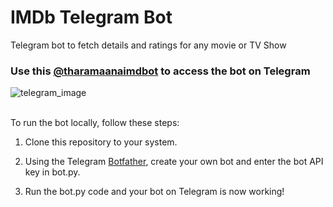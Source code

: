 # IMDb Telegram Bot 
Telegram bot to fetch details and ratings for any movie or TV Show

### Use this [@tharamaanaimdbot](http://t.me/tharamaanaimdbot) to access the bot on Telegram

![telegram_image](https://github.com/Karan-Malik/IMDb_bot/blob/master/image.JPG?raw=true)
<br><br>

To run the bot locally, follow these steps:

1) Clone this repository to your system.

2) Using the Telegram [Botfather](https://telegram.me/BotFather), create your own bot and enter the bot API key in bot.py.

3) Run the bot.py code and your bot on Telegram is now working!
